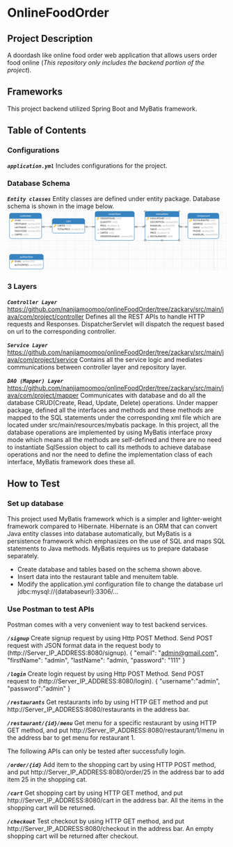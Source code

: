 # OnlineFoodOrder

## **Project Description**
A doordash like online food order web application that allows users order food online (_This repository only includes the backend portion of the project_).


## **Frameworks**
This project backend utilized Spring Boot and MyBatis framework. 

## **Table of Contents**

### **Configurations**

**_`application.yml`_** Includes configurations for the project.

### **Database Schema**
**_`Entity classes`_** Entity classes are defined under entity package. 
Database schema is shown in the image below. 
![](src/main/resources/static/img/img.png)

### **3 Layers**
**_`Controller Layer`_** 
<https://github.com/nanjiamoomoo/onlineFoodOrder/tree/zackary/src/main/java/com/project/controller>
Defines all the REST APIs to handle HTTP requests and Responses. DispatcherServlet will dispatch the request based on url to the corresponding controller.

**_`Service Layer`_** 
<https://github.com/nanjiamoomoo/onlineFoodOrder/tree/zackary/src/main/java/com/project/service>
Contains all the service logic and mediates communications between controller layer and repository layer. 

**_`DAO (Mapper) Layer`_** 
<https://github.com/nanjiamoomoo/onlineFoodOrder/tree/zackary/src/main/java/com/project/mapper>
Communicates with database and do all the database CRUD(Create, Read, Update, Delete) operations. Under mapper package, defined all the interfaces and methods and these methods are mapped to the SQL statements under the corresponding xml file which are located under src/main/resources/mybatis package.
In this project, all the database operations are implemented by using MyBatis interface proxy mode which means all the methods are self-defined and there are no need to instantiate SqlSession object to call its methods to achieve database operations and nor the need to define the implementation class of each interface, MyBatis framework does 
these all.

## **How to Test**

### **Set up database**
This project used MyBatis framework which is a simpler and lighter-weight framework compared to Hibernate. Hibernate is an ORM that can convert Java entity classes into database automatically, but MyBatis is a persistence framework which emphasizes on the use of SQL and maps SQL statements to Java methods. MyBatis requires us to prepare database separately.
* Create database and tables based on the schema shown above. 
* Insert data into the restaurant table and menuitem table.
* Modify the application.yml configuration file to change the database url jdbc:mysql://{databaseurl}:3306/...

### **Use Postman to test APIs**
Postman comes with a very convenient way to test backend services.

**_`/signup`_** Create signup request by using Http POST Method. Send POST request with JSON format data in the request body to (http://Server_IP_ADDRESS:8080/signup).
{
"email": "admin@gmail.com",
"firstName": "admin",
"lastName": "admin,
"password": "111"
}

**_`/login`_** Create login request by using Http POST Method. Send POST request to (http://Server_IP_ADDRESS:8080/login). 
{
"username":"admin",
"password":"admin"
}

**_`/restaurants`_** Get restaurants info by using HTTP GET method and put http://Server_IP_ADDRESS:8080/restaurants in the address bar. 

**_`/restaurant/{id}/menu`_**  Get menu for a specific restaurant by using HTTP GET method, and put http://Server_IP_ADDRESS:8080/restaurant/1/menu in the address bar to get menu for restaurant 1. 

The following APIs can only be tested after successfully login.

**_`/order/{id}`_** Add item to the shopping cart by using HTTP POST method, and put http://Server_IP_ADDRESS:8080/order/25 in the address bar to add item 25 in the shopping cat. 

**_`/cart`_** Get shopping cart by using HTTP GET method, and put http://Server_IP_ADDRESS:8080/cart in the address bar. All the items in the shopping cart will be returned. 

**_`/checkout`_** Test checkout by using HTTP GET method, and put http://Server_IP_ADDRESS:8080/checkout in the address bar. An empty shopping cart will be returned after checkout. 